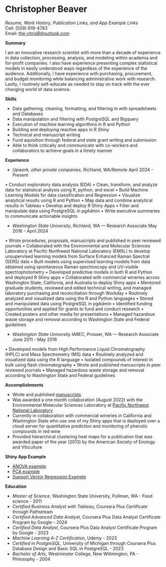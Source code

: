 # Christopher Beaver
*Resume, Work History, Publication Links, and App Example Links*  
Cell: (509) 619-4783  
Email: the-chrisB@outlook.com 

**Summary**

I am  an innovative research scientist with more than a decade of experience in data collection, processing, analysis, and modeling within academia and for-profit companies.  I also have experience presenting complex statistical models in easily understood ways regardless of the experience of the audience.  Additionally, I have experience with purchasing, procurement, and budget monitoring while balancing administrative work with research.   Lastly, I routinely self-educate as needed to stay on track with the ever changing world of data science.

**Skills**

- Data gathering, cleaning, formatting, and filtering in with spreadsheets and Databases
- Data manipulation and filtering with PostgreSQL and Bigquery
- Execution of machine learning algorithms in R and Python
- Building and deploying reactive apps in  R Shiny
- Technical and manuscript writing
- Fund aquisition through federal and state grant writing and submission 
- Able to think critically and communicate with co-workers and collaborators to achieve goals in a timely manner

**Experience**

- *Upwork, other private companies*, Richland, WA/Remote
April 2024 - Present

•	Conduct exploratory data analysis (EDA)
•	Clean, transform, and analyze data for statistical analysis using R, python, and excel
•	Build Machine Learning Models for data classification and Regression
•	Visualize analytical results using R and Python
•	Map data and combine analytical results in Tableau
•	Develop and deploy R Shiny Apps
•	Filter and manipulate data using PostgreSQL in pgAdmin
•	Write executive summaries to communicate actionable insights

- *Washington State University*, Richland, WA — Research Associate
May 2016 - April 2024

•	Wrote procedures, proposals, manuscripts and published in peer reviewed journals
•	Collaborated with the Environmental and Molecular Sciences Laboratory at Pacific Northwest National Laboratory (EMSL) to develop unsupervised learning models from Surface Enhanced Raman Spectral (SERS) data
•	Built models using supervised learning models from data obtained using spontaneous Raman spectroscopy and UV-visible spectrophotometry 
•	Developed predictive models in both R and Python and deployed R Shiny apps
•	Collaborated with commercial wineries across Washington State, California, and Australia to deploy Shiny apps 
•	Mentored graduate students, reviewed and edited technical writing, and managed laboratory purchasing and reconciliation through Workday
•	Routinely analyzed and visualized data using the R and Python languages
•	Stored and manipulated data using PostgreSQL in pgAdmin
•	Identified funding opportunities and applied for grants to fund and conduct research
•	Created posters and other media for presentations
•	Managed hazardous waste storage and removal according to Washington State and Federal guidelines

- *Washington State University IAREC*, Prosser, WA — Research Associate
June 2011 - May 2016

•	Developed models from High Performance Liquid Chromatography (HPLC) and Mass Spectrometry (MS) data
•	Routinely analyzed and visualized data using the R language
•	Isolated compounds of interest in bulk using flash chromatography 
•	Wrote and published manuscripts in peer reviewed journals
•	Managed hazardous waste storage and removal according to Washington State and Federal guidelines

**Accomplishments**

- Wrote and published [manuscripts](https://scholar.google.com/citations?user=dXEaLE4AAAAJ&hl=en&oi=ao)
- Was awarded a one month collaboration (August 2022) with the Environmental Molecular Sciences Laboratory at [Pacific Northwest National Laboratory](https://doi.org/10.46936/ltds.proj.2022.60408/60008497) 
- Currently in collaboration with  commercial wineries in California and Washington State who use one of my Shiny apps that 
  is deployed over a cloud server for quantitative prediction and monitoring of phenolic compounds in red wine
- Provided hierarchical clustering heat maps for a publication that was awarded paper of the year (2013) by the American Society of Enology and Viticulture

**Shiny App Example**

- [ANOVA example](http://christopherbeaver.shinyapps.io/anova/)
- [PCA example](https://christopherbeaver.shinyapps.io/pca2/)
- [Support Vector Regression Example](http://christopherbeaver.shinyapps.io/phenolics/)

**Education**

- *Master of Science*, Washington State University, Pullman, WA - Food science - 2011
- *Certified Business Analyst with Tableau*, Coursera Plus Certificate through Pathstream
- *Certified Advanced Data Analyst*, Coursera Plus Data Analyst Certificate Program by Google - 2024
- *Certified Data Analyst*, Coursera Plus Data Analyst Certificate Program by Google - 2023
- *Machine Learning A-Z Certification*, Udemy - 2023
- *Certified in PostgreSQL*, University of Michigan through Coursera Plus Database Design and Basic SQL in PostgreSQL - 2023
- *Bachelor of Arts*, Westminster College, New Willmington, PA - Philosophy - 2004
